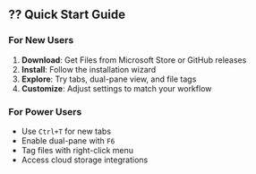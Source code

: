  
## ?? Quick Start Guide 
 
### For New Users 
1. **Download**: Get Files from Microsoft Store or GitHub releases 
2. **Install**: Follow the installation wizard   
3. **Explore**: Try tabs, dual-pane view, and file tags 
4. **Customize**: Adjust settings to match your workflow 
 
### For Power Users 
- Use `Ctrl+T` for new tabs 
- Enable dual-pane with `F6` 
- Tag files with right-click menu 
- Access cloud storage integrations 
